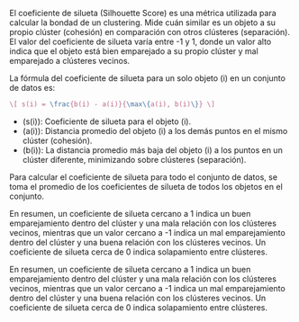 El coeficiente de silueta (Silhouette Score) es una métrica utilizada para calcular la bondad de un clustering. Mide cuán similar es un objeto a su propio clúster (cohesión) en comparación con otros clústeres (separación). El valor del coeficiente de silueta varía entre -1 y 1, donde un valor alto indica que el objeto está bien emparejado a su propio clúster y mal emparejado a clústeres vecinos.

La fórmula del coeficiente de silueta para un solo objeto \(i\) en un conjunto de datos es:
```latex
\[ s(i) = \frac{b(i) - a(i)}{\max\{a(i), b(i)\}} \]
```
- \(s(i)\):  Coeficiente de silueta para el objeto \(i\).
- \(a(i)\):  Distancia promedio del objeto \(i\) a los demás puntos en el mismo clúster (cohesión).
- \(b(i)\):  La distancia promedio más baja del objeto \(i\) a los puntos en un clúster diferente, minimizando sobre clústeres (separación).

Para calcular el coeficiente de silueta para todo el conjunto de datos, se toma el promedio de los coeficientes de silueta de todos los objetos en el conjunto.

En resumen, un coeficiente de silueta cercano a 1 indica un buen emparejamiento dentro del clúster y una mala relación con los clústeres vecinos, mientras que un valor cercano a -1 indica un mal emparejamiento dentro del clúster y una buena relación con los clústeres vecinos. Un coeficiente de silueta cerca de 0 indica solapamiento entre clústeres.

En resumen, un coeficiente de silueta cercano a 1 indica un buen emparejamiento dentro del clúster y una mala relación con los clústeres vecinos, mientras que un valor cercano a -1 indica un mal emparejamiento dentro del clúster y una buena relación con los clústeres vecinos. Un coeficiente de silueta cerca de 0 indica solapamiento entre clústeres.